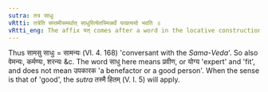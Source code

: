 ```yaml
---
sutra: तत्र साधुः
vRtti: तत्रेति सप्तमीसमर्थात् साधुरित्येतस्मिन्नर्थे यत्प्रत्ययो भवति ॥
vRtti_eng: The affix यत् comes after a word in the locative construction, in the sense of 'excellent in regard thereto'.
---
```

Thus सामसु साधुः = सामन्यः (VI. 4. 168) 'conversant with the _Sama_-_Veda_'. So also वेमन्यः, कर्मण्यः, शरन्यः &c. The word साधु here means प्रवीण, or योग्य 'expert' and 'fit', and does not mean उपकारक 'a benefactor or a good person'. When the sense is that of 'good', the _sutra_ तस्मै हितम् (V. I. 5) will apply.

